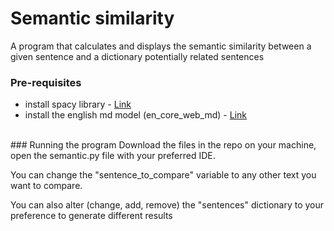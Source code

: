 # Semantic similarity
A program that calculates and displays the semantic similarity between a given sentence and a dictionary potentially related sentences
<br/>
### Pre-requisites
- install spacy library - [Link](https://spacy.io/usage)
- install the english md model (en_core_web_md) - [Link](https://spacy.io/usage#quickstart)
<br/>
### Running the program
Download the files in the repo on your machine, open the semantic.py file with your preferred IDE.

You can change the "sentence_to_compare" variable to any other text you want to compare.

You can also alter (change, add, remove) the "sentences" dictionary to your preference to generate different results